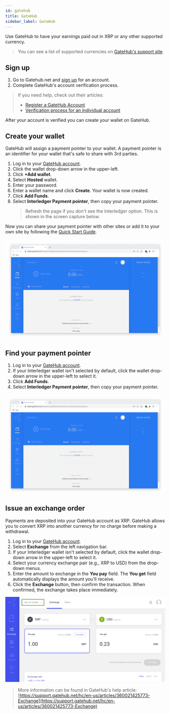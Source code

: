 ```yaml
---
id: gatehub
title: GateHub
sidebar_label: GateHub
---
```


Use GateHub to have your earnings paid out in XRP or any other supported
currency.

> You can see a list of supported currencies on [GateHub's support site](https://support.gatehub.net/hc/en-us/articles/360021426493-Supported-currencies).

## Sign up

1. Go to Gatehub.net and [sign up](https://signin.gatehub.net/signup) for an account.
2. Complete GateHub's account verification process.

> If you need help, check out their articles:
> * [Register a GateHub Account](https://support.gatehub.net/hc/en-us/articles/360021318533-Register-a-GateHub-Account)
> * [Verification process for an individual account](https://support.gatehub.net/hc/en-us/articles/360021131054-Verification-process-for-an-individual-account)

After your account is verified you can create your wallet on GateHub.

## Create your wallet

GateHub will assign a payment pointer to your wallet. A payment pointer is an identifier for your wallet that's safe to share with 3rd parties.

1. Log in to your [GateHub account](https://signin.gatehub.net).
2. Click the wallet drop-down arrow in the upper-left.
3. Click **+Add wallet**.
4. Select **Hosted** wallet.
5. Enter your password.
6. Enter a wallet name and click **Create**. Your wallet is now created.
7. Click **Add Funds**.
8. Select **Interledger Payment pointer**, then copy your payment pointer.
    > Refresh the page if you don't see the Interledger option. This is shown in the screen capture below.

Now you can share your payment pointer with other sites or add it to your own site by following the [Quick Start Guide](./getting-started).

![addwallet](assets/gatehub-addwallet.gif)

## Find your payment pointer

1. Log in to your [GateHub account](https://signin.gatehub.net).
2. If your Interledger wallet isn't selected by default, click the wallet drop-down arrow in the upper-left to select it.
3. Click **Add Funds**.
4. Select **Interledger Payment pointer**, then copy your payment pointer.

![findpointer](assets/gatehub-findpointer.gif)

## Issue an exchange order

Payments are deposited into your GateHub account as XRP. GateHub allows you to
convert XRP into another currency for no charge before making a withdrawal.

1. Log in to your [GateHub account](https://signin.gatehub.net).
2. Select **Exchange** from the left navigation bar.
3. If your Interledger wallet isn't selected by default, click the wallet drop-down arrow in the upper-left to select it.
4. Select your currency exchange pair \(e.g., XRP to USD\) from the drop-down menus.
5. Enter the amount to exchange in the **You pay** field. The **You get** field
automatically displays the amount you'll receive.
6. Click the **Exchange** button, then confirm the transaction. When confirmed,
the exchange takes place immediately.

![exchangeorder](assets/gatehub-exchangeorder.png)

> More information can be found in GateHub's help article: [https://support.gatehub.net/hc/en-us/articles/360021425773-Exchange](https://support.gatehub.net/hc/en-us/articles/360021425773-Exchange)
